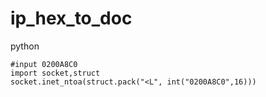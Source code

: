 # ip_hex_to_doc
python

```
#input 0200A8C0
import socket,struct
socket.inet_ntoa(struct.pack("<L", int("0200A8C0",16)))
```
